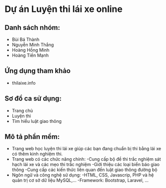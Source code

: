 # Dự án Luyện thi lái xe online

## Danh sách nhóm:
+ Bùi Bá Thành
+ Nguyễn Minh Thắng
+ Hoàng Hồng Minh
+ Hoàng Tiến Mạnh

## Ứng dụng tham khảo 
+ thilaixe.info
## Sơ đồ ca sử dụng:
+ Trang chủ
+ Luyện thi
+ Tìm hiểu luật giao thông
## Mô tả phần mềm:
+ Trang web học luyện thi lái xe giúp các bạn đang chuẩn bị thi bằng lái xe có thêm kinh nghiệm thi.
+ Trang web có các chức năng chính:
	-Cung cấp bộ đề thi trắc nghiệm sát hạch lái xe và các mẹo thi trắc nghiệm
	-Giới thiệu các loại biển báo giao thông
	-Cung cấp các kiến thức liên quan đến luật giao thông đường bộ
+ Ngôn ngữ và công nghệ sử dụng:
	-HTML, CSS, Javascrip, PHP và hệ quản trị cơ sở dữ liệu MySQL,...
	-Framework: Bootstrap, Laravel, ...

